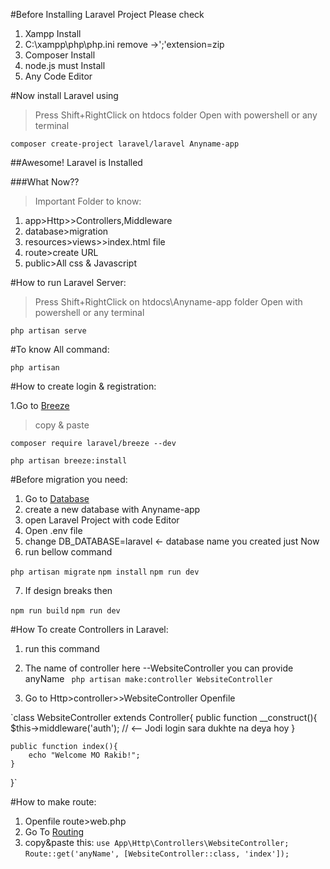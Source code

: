 #Before Installing Laravel Project Please check

1. Xampp Install
2. C:\xampp\php\php.ini remove ->';'extension=zip
3. Composer Install
4. node.js must Install
5. Any Code Editor

#Now install Laravel using

> Press Shift+RightClick on htdocs folder
> Open with powershell or any terminal

`composer create-project laravel/laravel Anyname-app`

##Awesome! Laravel is Installed

###What Now??

> Important Folder to know:
1. app>Http>>Controllers,Middleware
2. database>migration
3. resources>views>>index.html file
4. route>create URL
5. public>All css & Javascript

#How to run Laravel Server:

> Press Shift+RightClick on htdocs\Anyname-app folder
> Open with powershell or any terminal

`php artisan serve`

#To know All command:

`php artisan`

#How to create login & registration:

1.Go to [Breeze](https://laravel.com/docs/10.x/starter-kits)

>copy & paste

`composer require laravel/breeze --dev`

`php artisan breeze:install`


#Before migration you need:
1. Go to [Database](localhost/phpmyadmin)
2. create a new database with Anyname-app
3. open Laravel Project with code Editor
4. Open .env file
5. change DB_DATABASE=laravel <- database name you created just Now
6. run bellow command

`php artisan migrate`
`npm install`
`npm run dev`

7. If design breaks then

`npm run build`
`npm run dev`

#How To create Controllers in Laravel:
1. run this command
2. The name of controller here --WebsiteController you can provide anyName
` php artisan make:controller WebsiteController`

3. Go to Http>controller>>WebsiteController Openfile

`class WebsiteController extends Controller{
    public function __construct(){
        $this->middleware('auth'); // <-- Jodi login sara dukhte na deya hoy
    }

    public function index(){
        echo "Welcome MO Rakib!";
    }
}`

#How to make route:
1. Openfile route>web.php
2. Go To [Routing](https://laravel.com/docs/10.x/routing)
3. copy&paste this:
`use App\Http\Controllers\WebsiteController;`
`Route::get('anyName', [WebsiteController::class, 'index']);`